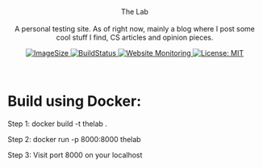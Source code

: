 <p align="center">
The Lab
<br>
<br>
A personal testing site. As of right now, mainly a blog where I post some cool stuff I find, CS articles and opinion pieces.
</p>
<p align="center">
  <a>
    <a href="#" />
    <img alt="ImageSize" src="https://img.shields.io/docker/image-size/HexSeal/TheLab" target="_blank" />
    <a href="#">
    <img alt="BuildStatus" src="https://img.shields.io/cirrus/github/HexSeal/TheLab" target="_blank" />
  </a>
  <a href="#" target="_blank">
    <img alt="Website Monitoring" src="https://img.shields.io/website?down_color=lightgrey&down_message=offline&up_color=blue&up_message=online&url=maxfinn.me" />
  </a>
  <a href="#" target="_blank">
    <img alt="License: MIT" src="https://img.shields.io/badge/License-MIT-yellow.svg" />
  </a>
</p>
<br>







<h1> Build using Docker:</h1>
<p>Step 1: docker build -t thelab .</p>
<p>Step 2: docker run -p 8000:8000 thelab</p>
<p>Step 3: Visit port 8000 on your localhost</p>
